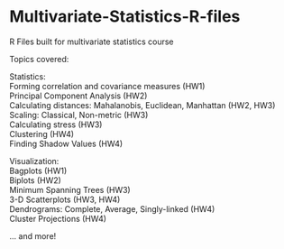 # Multivariate-Statistics-R-files
R Files built for multivariate statistics course

Topics covered:		
	
Statistics:		
Forming correlation and covariance measures (HW1)		
Principal Component Analysis (HW2)	
Calculating distances: Mahalanobis, Euclidean, Manhattan (HW2, HW3)		
Scaling: Classical, Non-metric (HW3) 	
Calculating stress (HW3) 	
Clustering (HW4)	
Finding Shadow Values (HW4) 
	
Visualization:	
Bagplots (HW1)	
Biplots (HW2)		
Minimum Spanning Trees (HW3)	
3-D Scatterplots (HW3, HW4)		
Dendrograms: Complete, Average, Singly-linked (HW4)		
Cluster Projections (HW4)	
	
... and more! 
